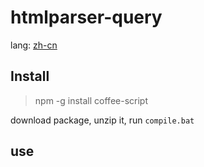 htmlparser-query
================

lang: [zh-cn](https://github.com/lusionx/htmlparser-query/blob/master/README.cn.md)

## Install
> npm -g install coffee-script

download package, unzip it, run `compile.bat`

## use

